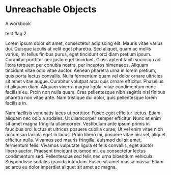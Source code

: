 # Unreachable Objects
A workbook

test flag 2

Lorem ipsum dolor sit amet, consectetur adipiscing elit. Mauris vitae varius dui. Quisque iaculis at velit eget pharetra. Sed aliquet, quam ac mollis varius, mi tellus finibus purus, eget tincidunt orci diam pretium ipsum. Curabitur porttitor nec justo eget tincidunt. Class aptent taciti sociosqu ad litora torquent per conubia nostra, per inceptos himenaeos. Aliquam tincidunt vitae odio vitae auctor. Aenean pharetra urna in lorem pretium, quis porta lectus convallis. Nulla fermentum quam vel dolor ornare ultricies sit amet vitae augue. Curabitur volutpat arcu quis ornare efficitur. Phasellus id aliquam diam. Aliquam viverra magna ligula, vitae condimentum nunc facilisis eu. Proin non nulla quam. Cras pellentesque nibh sagittis nisl finibus pharetra non vitae ante. Nam tristique dui dolor, quis pellentesque lorem facilisis in.

Nam facilisis venenatis lacus ut porttitor. Fusce eget efficitur lectus. Etiam aliquam nec odio a sodales. Ut ullamcorper semper efficitur. Nunc et enim sit amet magna fringilla ullamcorper. Vestibulum ante ipsum primis in faucibus orci luctus et ultrices posuere cubilia curae; Ut vel enim vitae nibh accumsan lacinia eget in lacus. Proin libero mi, posuere vitae nisi vel, aliquet efficitur nulla. Vivamus sed mauris fringilla, euismod dui sit amet, fermentum felis. Vivamus vulputate ligula et felis convallis, eget auctor libero auctor. Praesent tincidunt euismod mi, eu consectetur lectus condimentum sed. Pellentesque sed felis nec urna bibendum vehicula. Suspendisse sodales gravida interdum. Fusce sit amet massa massa. Etiam ac arcu eu dolor imperdiet aliquet sit amet ac magna.
